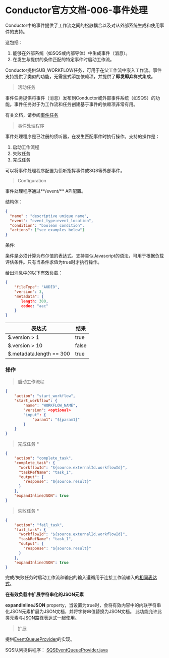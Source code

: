# Conductor官方文档-006-事件处理

Conductor中的事件提供了工作流之间的松散耦合以及对从外部系统生成和使用事件的支持。

这包括：

1. 能够在外部系统（如SQS或内部导体）中生成事件（消息）。
2. 在发生与提供的条件匹配的特定事件时启动工作流。

Conductor提供SUB_WORKFLOW任务，可用于在父工作流中嵌入工作流。事件支持提供了类似的功能，无需显式添加依赖项，并提供了**即发即弃**样式集成。

> 活动任务

事件任务提供将事件（消息）发布到Conductor或外部事件系统（如SQS）的功能。事件任务对于为工作流和任务创建基于事件的依赖项非常有用。

有关文档，请参阅[事件任务](http://www.springall.com.cn/article/36)

> 事件处理程序

事件处理程序是已注册的侦听器，在发生匹配事件时执行操作。支持的操作是：

1. 启动工作流程
2. 失败任务
3. 完成任务

可以将事件处理程序配置为侦听指挥事件或SQS等外部事件。

> Configuration

事件处理程序通过**/event/** API配置。

结构体：

```json
{
  "name" : "descriptive unique name",
  "event": "event_type:event_location",
  "condition": "boolean condition",
  "actions": ["see examples below"]
}
```

条件:

条件是必须计算为布尔值的表达式。支持类似Javascript的语法，可用于根据负载评估条件。只有当条件求值为true时才执行操作。

给出消息中的以下有效负载：

```json
{
    "fileType": "AUDIO",
    "version": 3,
    "metadata": {
       length: 300,
       codec: "aac"
    }
}
```

|表达式|结果|
|---|---|
|$.version > 1	|true|
|$.version > 10|false|
|$.metadata.length == 300|true|

### 操作 

> 启动工作流程

```json
{
    "action": "start_workflow",
    "start_workflow": {
        "name": "WORKFLOW_NAME",
        "version": <optional>
        "input": {
            "param1": "${param1}" 
        }
    }
}
```

> 完成任务 *

```json
{
    "action": "complete_task",
    "complete_task": {
      "workflowId": "${source.externalId.workflowId}",
      "taskRefName": "task_1",
      "output": {
        "response": "${source.result}"
      }
    },
    "expandInlineJSON": true
}
```

> 失败任务 *

```json
{
    "action": "fail_task",
    "fail_task": {
      "workflowId": "${source.externalId.workflowId}",
      "taskRefName": "task_1",
      "output": {
        "response": "${source.result}"
      }
    },
    "expandInlineJSON": true
}
```

完成/失败任务时启动工作流和输出的输入遵循用于连接工作流输入的[相同表达式](http://www.springall.com.cn/article/35)。

**在有效负载中扩展字符串化的JSON元素**

**expandInlineJSON** property，当设置为true时，会将有效内容中的内联字符串化JSON元素扩展为JSON文档，并将字符串值替换为JSON文档。
此功能允许此类元素与JSON路径表达式一起使用。

> 扩展

提供[EventQueueProvider](https://github.com/Netflix/conductor/blob/master/core/src/main/java/com/netflix/conductor/core/events/EventQueueProvider.java)的实现。

SQS队列提供程序： [SQSEventQueueProvider.java](https://github.com/Netflix/conductor/blob/master/contribs/src/main/java/com/netflix/conductor/core/events/sqs/SQSEventQueueProvider.java)


